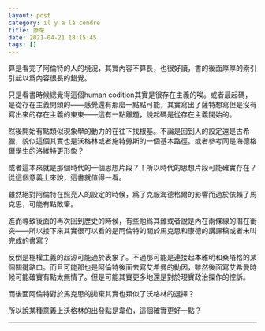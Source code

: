 ```yaml
---
layout: post
category: il y a là cendre
title: 原來
date: 2021-04-21 18:15:45
tags: []
---
```


算是看完了阿倫特的人的境況，其實內容不算長，也很好讀，書的後面厚厚的索引引起以爲內容很長的錯覺。

只是看書時候總覺得這個human codition其實是很存在主義的唉。或者最起碼，是從存在主義開頭的——感覺還有那麼一點點可能，其實寫出了薩特想寫但是沒有寫出來的存在主義的東東——這有一點離題，說起碼是從存在主義開始的。

然後開始有點類似現象學的動力的在往下找根基。不論是回到人的設定還是古希臘，貌似這個其實也是沃格林或者施特勞斯的一個基本路徑。或者參考同是海德格爾學生的洛維特更形象？

或者這本來就是那個時代的一個思想片段？！所以時代的思想片段可能確實存在？從這個意義上來說，這書就值得一看。

雖然絕對阿倫特在照亮人的設定的時候，爲了克服海德格爾的影響而過於依賴了馬克思，可能有點敗筆。

進而導致後面的再次回到歷史的時候，有些勉爲其難或者說是內在兩條線的潛在衝突——所以接下來其實很可以看的是阿倫特的關於馬克思和康德的講課稿或者未叫完成的書寫？

反倒是極權主義的起源可能過於表象了。不過那可能是連接起本雅明和桑塔格的某個關鍵路口。而且可能那也是阿倫特後面去寫艾希曼的動因，雖然後面寫艾希曼時候可能確實有點太無情了。但是可能其實更多地還是對於現實政治操作的控訴。

而後面阿倫特對於馬克思的拋棄其實也類似了沃格林的選擇？

所以說某種意義上沃格林的出發點是韋伯，這個確實更好一點？

------






